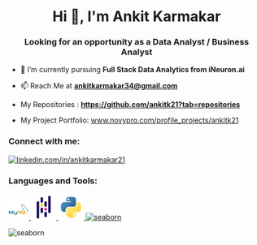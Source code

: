 <h1 align="center">Hi 👋, I'm Ankit Karmakar</h1>
<h3 align="center">Looking for an opportunity as a Data Analyst / Business Analyst</h3>

- 🌱 I’m currently pursuing **Full Stack Data Analytics from iNeuron.ai**

- 📫 Reach Me at **ankitkarmakar34@gmail.com**
- My Repositories : **https://github.com/ankitk21?tab=repositories**
- My Project Portfolio: www.novypro.com/profile_projects/ankitk21

<h3 align="left">Connect with me:</h3>
<p align="left">
<a href="https://www.linkedin.com/in/ankitk21/" target="blank"><img align="center" src="https://raw.githubusercontent.com/rahuldkjain/github-profile-readme-generator/master/src/images/icons/Social/linked-in-alt.svg" alt="linkedin.com/in/ankitkarmakar21" height="30" width="40" /></a>
</p>

<h3 align="left">Languages and Tools:</h3>
<p align="left"> <a href="https://www.mysql.com/" target="_blank" rel="noreferrer"> <img src="https://raw.githubusercontent.com/devicons/devicon/master/icons/mysql/mysql-original-wordmark.svg" alt="mysql" width="40" height="40"/> </a> <a href="https://pandas.pydata.org/" target="_blank" rel="noreferrer"> <img src="https://raw.githubusercontent.com/devicons/devicon/2ae2a900d2f041da66e950e4d48052658d850630/icons/pandas/pandas-original.svg" alt="pandas" width="50" height="50"/> </a> <a href="https://www.python.org" target="_blank" rel="noreferrer"> <img src="https://raw.githubusercontent.com/devicons/devicon/master/icons/python/python-original.svg" alt="python" width="50" height="50"/> </a> <a href="https://seaborn.pydata.org/" target="_blank" rel="noreferrer"> <img src="https://seaborn.pydata.org/_images/logo-mark-lightbg.svg" alt="seaborn" width="50" height="50"/> </a> </p> <img src="https://its.ucr.edu/sites/default/files/styles/form_preview/public/powerbi%20logo%201.png?itok=XxtYf-Ft" alt="seaborn" width="50" height="50"/> </a> </p>
